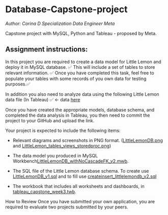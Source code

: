 # Database-Capstone-project

_Author: Corina D_
_Specialization Data Engineer Meta_

Capstone project with MySQL, Python and Tableau - proposed by Meta. 

## Assignment instructions:

In this project you are required to create a data model for Little Lemon and deploy it in MySQL database. ✅
This will include a set of tables to store relevant information. ✅
Once you have completed this task, feel free to populate your tables with some records of you own data for testing purposes.✅

In addition you also need to analyze data using the following Little Lemon data file (In Tableau) ✅ <- data [here](https://github.com/corinabioinformatic/db-capstone-project/blob/main/EqSK5enRQCuwiucbZmZelA_27d5699c265a45b38d7a8155ed768be1_LittleLemon_data.xlsx)


Once you have created the appropriate models, database schema, and completed the data analysis in Tableau, you then need to commit the project to your GitHub and upload the link.

Your project is expected to include the following items:

* Relevant diagrams and screenshots in PNG format. ([LittleLemonDB.png](https://github.com/corinabioinformatic/db-capstone-project/blob/main/LittleLemonDM.png) and [LittleLemon_tables_views_storedproc.png](https://github.com/corinabioinformatic/db-capstone-project/blob/main/LittleLemon_tables_views_storedproc.png))

* The data model you produced in MySQL Workbench[LittleLemonDB_withNoCascadeFK_v2.mwb](https://github.com/corinabioinformatic/db-capstone-project/blob/main/LittleLemonDB_withNoCascadeFK_v2.mwb). 

* The SQL file of the Little Lemon database schema. To create use [LittleLemonDB_v1.sql](https://github.com/corinabioinformatic/db-capstone-project/blob/main/LittleLemonDB_v1.sql) and to fill use [createinsert_littlelemondb_v2.sql](https://github.com/corinabioinformatic/db-capstone-project/blob/main/createinsert_littlelemondb_v2.sql)

* The workbook that includes all worksheets and dashboards, in [tableau_capstone_week3.twb](https://github.com/corinabioinformatic/db-capstone-project/blob/main/tableau_capstone_week3.twb).


How to Review
Once you have submitted your own application, you are required to evaluate two projects submitted by your peers.